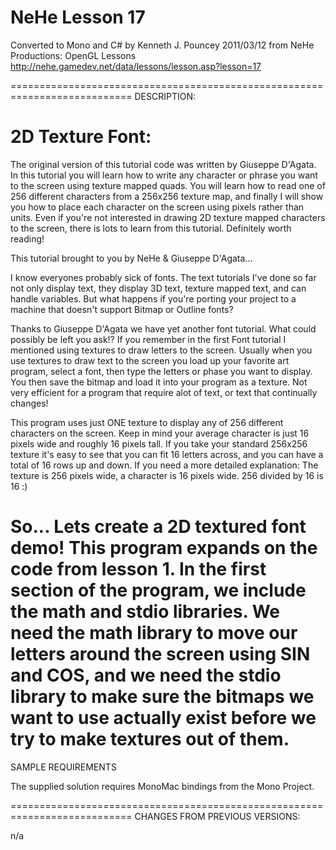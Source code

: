 NeHe Lesson 17
==============

Converted to Mono and C# by Kenneth J. Pouncey 2011/03/12 
from NeHe Productions: OpenGL Lessons
http://nehe.gamedev.net/data/lessons/lesson.asp?lesson=17

===========================================================================
DESCRIPTION:

2D Texture Font:
================

The original version of this tutorial code was written by Giuseppe D'Agata. 
In this tutorial you will learn how to write any character or phrase you want 
to the screen using texture mapped quads. You will learn how to read one of 
256 different characters from a 256x256 texture map, and finally I will show 
you how to place each character on the screen using pixels rather than units. 
Even if you're not interested in drawing 2D texture mapped characters to the 
screen, there is lots to learn from this tutorial. Definitely worth reading! 


This tutorial brought to you by NeHe & Giuseppe D'Agata... 

I know everyones probably sick of fonts. The text tutorials I've done so far 
not only display text, they display 3D text, texture mapped text, and can 
handle variables. But what happens if you're porting your project to a machine 
that doesn't support Bitmap or Outline fonts? 

Thanks to Giuseppe D'Agata we have yet another font tutorial. What could 
possibly be left you ask!? If you remember in the first Font tutorial I 
mentioned using textures to draw letters to the screen. Usually when you use 
textures to draw text to the screen you load up your favorite art program, 
select a font, then type the letters or phase you want to display. You then 
save the bitmap and load it into your program as a texture. Not very efficient 
for a program that require alot of text, or text that continually changes! 

This program uses just ONE texture to display any of 256 different characters 
on the screen. Keep in mind your average character is just 16 pixels wide and 
roughly 16 pixels tall. If you take your standard 256x256 texture it's easy to 
see that you can fit 16 letters across, and you can have a total of 16 rows up
and down. If you need a more detailed explanation: The texture is 256 pixels 
wide, a character is 16 pixels wide. 256 divided by 16 is 16 :) 

So... Lets create a 2D textured font demo! This program expands on the code 
from lesson 1. In the first section of the program, we include the math and 
stdio libraries. We need the math library to move our letters around the screen 
using SIN and COS, and we need the stdio library to make sure the bitmaps we 
want to use actually exist before we try to make textures out of them.
===========================================================================
SAMPLE REQUIREMENTS

The supplied solution requires MonoMac bindings from the Mono Project.

===========================================================================
CHANGES FROM PREVIOUS VERSIONS:

n/a
